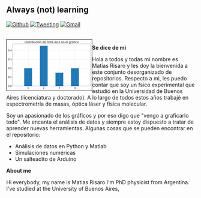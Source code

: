 ## Always (not) learning

[![Github](https://img.shields.io/badge/-Github-000?style=flat&logo=Github&logoColor=white)](https://github.com/mrisaro)
[![Tweeting](https://img.shields.io/twitter/url/http/shields.io.svg?style=social)](https://twitter.com/tuterisaro)
[![Gmail](https://img.shields.io/badge/-Gmail-c14438?style=flat&logo=Gmail&logoColor=white)](mailto:matiasrisaro@gmail.com)


<br />
 <!-- <img width="45%" border="1" align="right" alt="Github" src="https://i.ibb.co/7Gk4JqG/beach-github.gif" /> -->
<img width="45%" border="1" align="left" alt="Github"  src="https://github.com/mrisaro/mrisaro/blob/master/images/fun_plot_github.png"/>

**Se dice de mi**

Hola a todos y todas mi nombre es Matías Risaro y les doy la bienvenida a este conjunto desorganizado de repositorios. Respecto a mi, les puedo contar que soy un fsico experimental que estudió en la Universidad de Buenos Aires (licenciatura y doctorado). A lo largo de todos estos años trabajé en espectrometría de masas, óptica láser y física molecular. 

Soy un apasionado de los gráficos y por eso digo que "vengo a graficarlo todo". Me encanta el análisis de datos y siempre estoy dispuesto a tratar de aprender nuevas herramientas. Algunas cosas que se pueden encontrar en el repositorio:

- Análisis de datos en Python y Matlab
- Simulaciones numéricas
- Un salteadito de Arduino

**About me**

Hi everybody, my name is Matias Risaro I'm PhD physicist from Argentina. I've studied at the University of Buenos Aires, 


<!--
**mrisaro/mrisaro** is a ✨ _special_ ✨ repository because its `README.md` (this file) appears on your GitHub profile.



Hi everybody, my name is Matias Risaro I'm PhD physicist from Argentina. I've studied at the University of Buenos Aires, 
Here are some ideas to get you started:

- 🔭 I’m currently working on ...
- 🌱 I’m currently learning ...
- 👯 I’m looking to collaborate on ...
- 🤔 I’m looking for help with ...
- 💬 Ask me about ...
- 📫 How to reach me: ...
- 😄 Pronouns: ...
- ⚡ Fun fact: ...
-->
